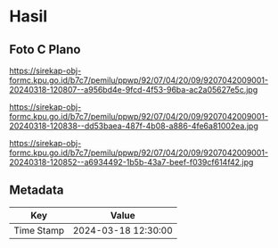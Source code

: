 # Hasil

## Foto C Plano

https://sirekap-obj-formc.kpu.go.id/b7c7/pemilu/ppwp/92/07/04/20/09/9207042009001-20240318-120807--a956bd4e-9fcd-4f53-96ba-ac2a05627e5c.jpg

https://sirekap-obj-formc.kpu.go.id/b7c7/pemilu/ppwp/92/07/04/20/09/9207042009001-20240318-120838--dd53baea-487f-4b08-a886-4fe6a81002ea.jpg

https://sirekap-obj-formc.kpu.go.id/b7c7/pemilu/ppwp/92/07/04/20/09/9207042009001-20240318-120852--a6934492-1b5b-43a7-beef-f039cf614f42.jpg


## Metadata

| Key        | Value               |
| ---------- | ------------------- |
| Time Stamp | 2024-03-18 12:30:00 |



